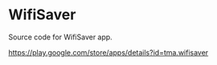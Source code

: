 WifiSaver
=========

Source code for WifiSaver app.

https://play.google.com/store/apps/details?id=tma.wifisaver
